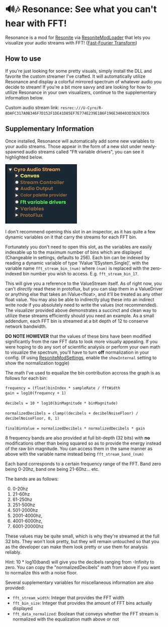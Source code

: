 # 🔊🎶 Resonance: See what you can't hear with FFT!

Resonance is a mod for [Resonite](https://resonite.com) via [ResoniteModLoader](https://github.com/resonite-modding-group/ResoniteModLoader) that lets you visualize your audio streams with FFT! ([Fast-Fourier Transform](https://www.nti-audio.com/en/support/know-how/fast-fourier-transform-fft))


## How to use

If you're just looking for some pretty visuals, simply install the DLL and favorite the custom streamer I've crafted. It will automatically utilize Resonance and display a colorful mirrored spectrum of whatever audio you decide to stream! If you're a bit more savvy and are looking for how to utilize Resonance in your own visualizers, continue to the supplementary information below.

Custom audio stream link: `resrec:///U-Cyro/R-8DAFC317A0B346F7D152F1DE41D85EF7E774E239E1B6F196E340403D38267DC6`

## Supplementary Information

Once installed, Resonance will automatically add some new variables to your audio streams. Those appear in the form of a new slot under newly-spawned audio streams called "Fft variable drivers", you can see it highlighted below.

<img src="image.png">

I don't recommend opening this slot in an inspector, as it has quite a few dynamic variables on it that carry the streams for each FFT bin.

Fortunately you don't need to open this slot, as the variables are easily indexable up to the maximum number of bins which are displayed (Changeable in settings, defaults to 256).
Each bin can be indexed by reading a dynamic variable of type 'IValue\`1[System.Single]', with the variable name `fft_stream_bin_(num)` where `(num)` is replaced with the zero-indexed bin number you wish to access. E.g. `fft_stream_bin_17`.

This will give you a reference to the ValueStream itself. As of right now, you can't *directly* read these in protoflux, but you can slap them in a ValueDriver or anything else that takes an IValue\<float\>, and it'll be treated as any other float value. You may also be able to indirectly plug these into an indirect write node if you absolutely need to write the values (not recommended). The visualizer provided above demonstrates a succinct and clean way to utilize these streams efficiently should you need an example. As a small addendum, each FFT bin is streamed at a bit depth of 12 to conserve network bandwidth.

**DO NOTE HOWEVER** that the values of these bins have been modified significantly from the raw FFT data to look more visually appealing. If you were hoping to do any sort of scientific analysis or perform your own math to visualize the spectrum, you'll have to turn **off** normalization in your config. (If using [ResoniteModSettings](https://github.com/badhaloninja/ResoniteModSettings), enable the `showInternal` setting to show the normalization toggle)

The math I've used to equalize the bin contribution accross the graph is as follows for each bin:
```
frequency = (float)binIndex * sampleRate / fftWidth
gain = log10(frequency + 1)

decibels = 10 * log10(binMagnitude * binMagnitude)

normalizedDecibels = clamp((decibels + decibelNoiseFloor) / decibelNoiseFloor, 0, 1)

finalBinValue = normalizedDecibels * normalizedDecibels * gain
```

8 frequency bands are also provided at full bit-depth (32 bits) with **no** modifications other than being squared so as to provide the energy instead of the raw bin magnitude. You can access them in the same manner as above with the variable name instead being `fft_stream_band_(num)`

Each band corresponds to a certain frequency range of the FFT. Band zero being 0-20hz, band one being 21-60hz... etc.

The bands are as follows:

0) 0-20hz
1) 21-60hz
2) 61-250hz
3) 251-500hz
4) 501-2000hz
5) 2001-4000hz, 
6) 4001-6000hz, 
7) 6001-20000hz


These values may be quite small, which is why they're streamed at the full 32 bits. They won't look pretty, but they will remain untouched so that you as the developer can make them look pretty or use them for analysis reliably.

Hint: 10 * log10(band) will give you the decibels ranging from -Infinity to zero. You can copy the "normalizedDecibels" math from above if you want to normalize this with a noise floor.


Several supplementary variables for miscellaneous information are also provided:

* `fft_stream_width`: Integer that provides the FFT width
* `fft_bin_size`: Integer that provides the amount of FFT bins actually displayed
* `fft_data_normalized`: Boolean that conveys whether the FFT stream is normalized with the equalization math above or not







